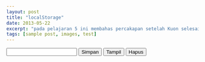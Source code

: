 ```yaml
---
layout: post
title: "localStorage"
date: 2013-05-22
excerpt: "pada pelajaran 5 ini membahas percakapan setelah Kuon selesai rapat di kantornya. Karena rapat di kantor telah selesai, Kuon hendak mengajak Ibu Yamada (山田さん) untuk pulang bersama. Bagimana ungkapan Kuon ketika mengajak Ibu Yamada?"
tags: [sample post, images, test]
---
```


<!DOCTYPE HTML>
<html>
<head>
<meta http-equiv="Content-type" content="text/html; charset=utf-8">
<title>Percobaan HTML5 Local Storage</title>
<script type="text/javascript" charset="utf-8" src="jquery.js"></script>
<script type="text/javascript" >
// fungsi simpan(), ketika tombol diklik maka string 
// di dalam input akan tersimpan ke dalam storage browser
function simpan() {		
	var storage = document.getElementById('nama').value;
	localStorage.setItem('Text',storage);
} 
// tampil() akan menampilkan string yang tersimpan
// ke tag div yang ditentukan "hasil"
function tampil() {
	var tampilNama = localStorage.getItem('Text');
	if (tampilNama) {
	x = document.getElementById('tampil');
	x.innerHTML=tampilNama;
	}
}
// fungsi untuk menghapus localstorage browser
function hapus() {
	localStorage.removeItem('Text');
}
</script>
</head>
	<body>
		<input type="text" id="nama" />
		<input type="button" value="Simpan" onclick="simpan()" />
		<input type="button" value="Tampil" onclick="tampil()" />
		<input type="button" value="Hapus" onclick="hapus()" />
		<div id="tampil"></div>
	</body>
</html>
